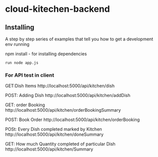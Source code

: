 # cloud-kitechen-backend

## Installing

A step by step series of examples that tell you how to get a development env running

npm install - for installing dependencies
```
run node app.js
```
### For API test in client 

GET:Dish Items
http://localhost:5000/api/kitchen/dish

POST: Adding Dish 
http://localhost:5000/api/kitchen/addDish

GET: order Booking
http://localhost:5000/api/kitchen/orderBookingSummary

POST: Book Order
http://localhost:5000/api/kitchen/orderBooking

POSt: Every Dish completed marked by Kitchen
http://localhost:5000/api/kitchen/doneSummary

GET: How much Quantity completed of particular Dish
http://localhost:5000/api/kitchen/Summary
